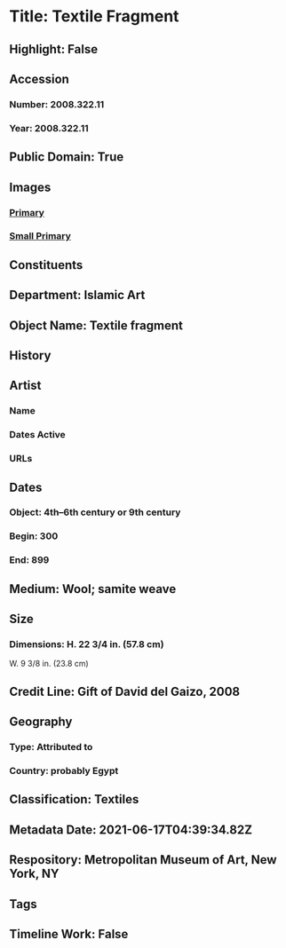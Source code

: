 # Title: Textile Fragment
## Highlight: False
## Accession
### Number: 2008.322.11
### Year: 2008.322.11
## Public Domain: True
## Images
### [Primary](https://images.metmuseum.org/CRDImages/is/original/TR.124.2008.JPG)
### [Small Primary](https://images.metmuseum.org/CRDImages/is/web-large/TR.124.2008.JPG)
## Constituents
## Department: Islamic Art
## Object Name: Textile fragment
## History
## Artist
### Name
### Dates Active
### URLs
## Dates
### Object: 4th–6th century or 9th century
### Begin: 300
### End: 899
## Medium: Wool; samite weave
## Size
### Dimensions: H. 22 3/4 in. (57.8 cm)
W. 9 3/8 in. (23.8 cm)
## Credit Line: Gift of David del Gaizo, 2008
## Geography
### Type: Attributed to
### Country: probably Egypt
## Classification: Textiles
## Metadata Date: 2021-06-17T04:39:34.82Z
## Respository: Metropolitan Museum of Art, New York, NY
## Tags
## Timeline Work: False